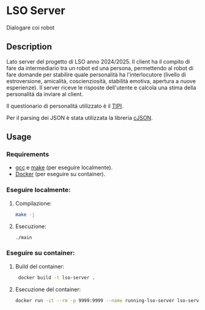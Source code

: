 # LSO Server
Dialogare coi robot

## Description
Lato server del progetto di LSO anno 2024/2025.
Il client ha il compito di fare da intermediario tra un robot ed una persona, permettendo al robot di fare domande per stabilire quale personalità ha l'interlocutore (livello di estroversione, amicalità, coscienziosità, stabilità emotiva, apertura a nuove esperienze).
Il server riceve le risposte dell'utente e calcola una stima della personalitá da inviare al client.

Il questionario di personalitá utilizzato è il [TIPI](https://gosling.psy.utexas.edu/scales-weve-developed/ten-item-personality-measure-tipi/).

Per il parsing dei JSON è stata utilizzata la libreria [cJSON](https://github.com/DaveGamble/cJSON).

## Usage
   ### Requirements
  - [gcc](https://gcc.gnu.org/) e [make](https://www.gnu.org/software/make/) (per eseguire localmente).
  - [Docker](https://www.docker.com/) (per eseguire su container).

  ### Eseguire localmente:
  1. Compilazione:
     ```sh
     make -j
  2. Esecuzione:
     ```sh
     ./main

  ### Eseguire su container:
  1. Build del container:
     ```sh
      docker build -t lso-server .
  2. Esecuzione del container:
     ```sh
     docker run -it --rm -p 9999:9999 --name running-lso-server lso-server 
  
